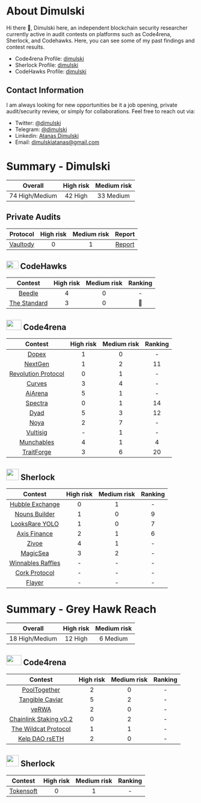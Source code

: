 # About Dimulski

Hi there 👋, Dimulski here, an independent blockchain security researcher currently active in audit contests on platforms such as Code4rena, Sherlock, and Codehawks. Here, you can see some of my past findings and contest results.
 - Code4rena Profile: [dimulski](https://code4rena.com/@dimulski)
 - Sherlock Profile: [dimulski](https://audits.sherlock.xyz/watson/dimulski)
 - CodeHawks Profile: [dimulski](https://www.codehawks.com/profile/clk4159y3002smb089da6c13f)
## Contact Information
I am always looking for new opportunities be it a job opening, private audit/security review, or simply for collaborations. Feel free to reach out via:

  - Twitter: [@dimulski](https://twitter.com/dimulskiatana)
  - Telegram: [@dimulski](https://t.me/dimulski)
  - Linkedin: [Atanas Dimulski](https://www.linkedin.com/in/atanas-dimulski-9bb628195/)
  - Email: [dimulskiatanas@gmail.com](dimulskiatanas@gmail.com)

# Summary - Dimulski
| Overall | High risk | Medium risk |
|:--:|:--:|:--:|
| 74 High/Medium | 42 High | 33 Medium | 

## Private Audits
| Protocol | High risk | Medium risk | Report |
|:--:|:--:|:--:|:--:|
| [Vaultody](https://vaultody.com/?utm_source=Google_Ads&utm_medium=SearchAd_jun&utm_campaign=rival_terms&gclid=Cj0KCQjwrp-3BhDgARIsAEWJ6Swt-fN6yv5OaVKGIAnylmj9oks4gDMiiOkIXVPve9Q2aSuG6r-lUWsaAtBsEALw_wcB) | 0 | 1 | [Report]() |

## <img src="https://res.cloudinary.com/droqoz7lg/image/upload/v1689080263/snhkgvtsidryjdtx0pce.png" width=32 height=22> CodeHawks
| Contest | High risk | Medium risk | Ranking |
|:--:|:--:|:--:|:--:|
| [Beedle](https://www.codehawks.com/contests/clkbo1fa20009jr08nyyf9wbx) | 4 | 0 | - |
| [The Standard](https://www.codehawks.com/contests/clql6lvyu0001mnje1xpqcuvl) | 3 | 0 | 🥇 |

## <img src="https://code4rena.com/images/c4-logo-icon.svg" width=40 height=27> Code4rena
| Contest | High risk | Medium risk | Ranking |
|:--:|:--:|:--:|:--:|
| [Dopex](https://code4rena.com/contests/2023-08-dopex#top) | 1 | 0 | - |
| [NextGen](https://code4rena.com/contests/2023-10-nextgen#top) | 1 | 2 | 11 |
| [Revolution Protocol](https://code4rena.com/audits/2023-12-revolution-protocol#top) | 0 | 1 | - |
| [Curves](https://code4rena.com/audits/2024-01-curves#top) | 3 | 4 | - |
| [AiArena](https://code4rena.com/audits/2024-02-ai-arena#top) | 5 | 1 | - |
| [Spectra](https://code4rena.com/audits/2024-02-spectra#top) | 0 | 1 | 14 |
| [Dyad](https://code4rena.com/audits/2024-04-dyad#top) | 5 | 3 | 12 |
| [Noya](https://code4rena.com/audits/2024-04-noya#top) | 2 | 7 | - |
| [Vultisig](https://code4rena.com/audits/2024-06-vultisig) | - | 1 | - |
| [Munchables](https://code4rena.com/audits/2024-07-munchables) | 4 | 1 | 4 |
| [TraitForge](https://code4rena.com/audits/2024-07-traitforge) | 3 | 6 | 20 |

## <img src="https://docs.sherlock.xyz/~gitbook/image?url=https%3A%2F%2F1839706563-files.gitbook.io%2F%7E%2Ffiles%2Fv0%2Fb%2Fgitbook-x-prod.appspot.com%2Fo%2Fspaces%252FIULvDRunHtCHQJQoTsGo%252Ficon%252FQ7yJtYWzi1W6Rokd2SiV%252Fwhitesherlocklogo.png%3Falt%3Dmedia%26token%3D93a94252-4ec4-4971-b345-d2aaaab76f85&width=32&dpr=2&quality=100&sign=a026df8d&sv=1" width=33 height=30> Sherlock
| Contest | High risk | Medium risk | Ranking | 
|:--:|:--:|:--:|:--:|
| [Hubble Exchange](https://audits.sherlock.xyz/contests/72) | 0 | 1 | - |
| [Nouns Builder](https://audits.sherlock.xyz/contests/111) | 1 | 0 | 9 |
| [LooksRare YOLO](https://audits.sherlock.xyz/contests/163) | 1 | 0 | 7 |
| [Axis Finance](https://audits.sherlock.xyz/contests/206) | 2 | 1 | 6 |
| [Zivoe](https://audits.sherlock.xyz/contests/280) | 4 | 1 | - |
| [MagicSea](https://audits.sherlock.xyz/contests/437?filter=results) | 3 | 2 | - |
| [Winnables Raffles](https://audits.sherlock.xyz/contests/516?filter=questions) | - | - | - |
| [Cork Protocol](https://audits.sherlock.xyz/contests/506?filter=questions) | - | - | - |
| [Flayer](https://audits.sherlock.xyz/contests/468?filter=questions) | - | - | - |

# Summary - Grey Hawk Reach 
| Overall | High risk | Medium risk |
|:--:|:--:|:--:|
| 18 High/Medium | 12 High | 6 Medium |  

## <img src="https://code4rena.com/images/c4-logo-icon.svg" width=40 height=27> Code4rena

| Contest | High risk | Medium risk | Ranking | 
|:--:|:--:|:--:|:--:|
| [PoolTogether](https://code4rena.com/contests/2023-07-pooltogether#top) | 2 | 0 | - |
| [Tangible Caviar](https://code4rena.com/contests/2023-08-tangible-caviar#top) | 5 | 2 | - |
| [veRWA](https://code4rena.com/contests/2023-08-verwa#top) | 2 | 0 | - |
| [Chainlink Staking v0.2](https://code4rena.com/contests/2023-08-chainlink-staking-v02#top) | 0 | 2 | - |
| [The Wildcat Protocol](https://code4rena.com/contests/2023-10-the-wildcat-protocol#top) | 1 | 1 | - |
| [Kelp DAO rsETH](https://code4rena.com/contests/2023-11-kelp-dao-rseth#top) | 2 | 0 | - |

## <img src="https://docs.sherlock.xyz/~gitbook/image?url=https%3A%2F%2F1839706563-files.gitbook.io%2F%7E%2Ffiles%2Fv0%2Fb%2Fgitbook-x-prod.appspot.com%2Fo%2Fspaces%252FIULvDRunHtCHQJQoTsGo%252Ficon%252FQ7yJtYWzi1W6Rokd2SiV%252Fwhitesherlocklogo.png%3Falt%3Dmedia%26token%3D93a94252-4ec4-4971-b345-d2aaaab76f85&width=32&dpr=2&quality=100&sign=a026df8d&sv=1" width=33 height=30> Sherlock
| Contest | High risk | Medium risk | Ranking |
|:--:|:--:|:--:|:--:|
| [Tokensoft](https://audits.sherlock.xyz/contests/100) | 0 | 1 | - |


